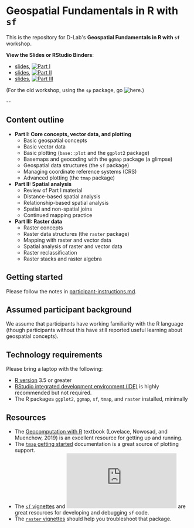 # Geospatial Fundamentals in R with `sf` 

This is the repository for D-Lab's __Geospatial Fundamentals in R with `sf`__ workshop.

__View the Slides or RStudio Binders__:
- [slides](https://dlab-geo.github.io/Geospatial-Fundamentals-in-R-sf/docs/01-core_concepts_and_plotting.html#1), [![Part I](http://mybinder.org/badge.svg)](http://beta.mybinder.org/v2/gh/dlab-geo/Geospatial-Fundamentals-in-R-sf/docs/01-core_concepts_and_plotting/master?urlpath=rstudio)
- [slides](https://dlab-geo.github.io/Geospatial-Fundamentals-in-R-sf/docs/02-spatial_analysis.html#1), [![Part II](http://mybinder.org/badge.svg)](http://beta.mybinder.org/v2/gh/dlab-geo/Geospatial-Fundamentals-in-R-sf/docs/02-spatial_analysis/master?urlpath=rstudio)
- [slides](https://dlab-geo.github.io/Geospatial-Fundamentals-in-R-sf/docs/03-raster_data.html#1), [![Part III](http://mybinder.org/badge.svg)](http://beta.mybinder.org/v2/gh/dlab-geo/Geospatial-Fundamentals-in-R-sf/docs/03-raster_data/master?urlpath=rstudio)

(For the old workshop, using the `sp` package, go ![here](https://github.com/dlab-geo/r-geospatial-workshop/).)

--

## Content outline
  - __Part I: Core concepts, vector data, and plotting__
      - Basic geospatial concepts
      - Basic vector data
      - Basic plotting (`base::plot` and the `ggplot2` package)
      - Basemaps and geocoding with the `ggmap` package (a glimpse)
      - Geospatial data structures (the `sf` package)
      - Managing coordinate reference systems (CRS)
      - Advanced plotting (the `tmap` package)
  - __Part II: Spatial analysis__
      - Review of Part I material
      - Distance-based spatial analysis
      - Relationship-based spatial analysis
      - Spatial and non-spatial joins
      - Continued mapping practice
  - __Part III: Raster data__
      - Raster concepts
      - Raster data structures (the `raster` package) 
      - Mapping with raster and vector data
      - Spatial analysis of raster and vector data
      - Raster reclassification
      - Raster stacks and raster algebra 
      
## Getting started

Please follow the notes in [participant-instructions.md](participant-instructions.md).

## Assumed participant background

We assume that participants have working familiarity with the R language
(though participants without this have still reported useful learning about
geospatial concepts).

## Technology requirements

Please bring a laptop with the following:

* [R version](https://cloud.r-project.org/) 3.5 or greater
* [RStudio integrated development environment (IDE)](https://www.rstudio.com/products/rstudio/download/#download) is
highly recommended but not required.
* The R packages `ggplot2`, `ggmap`, `sf`, `tmap`, and `raster` installed, minimally

## Resources

- The [Geocomputation with R](https://geocompr.robinlovelace.net/) textbook (Lovelace, Nowosad, and Muenchow, 2019) is an excellent resource for getting up and running.
- The [`tmap` getting started](https://cran.r-project.org/web/packages/tmap/vignettes/tmap-getstarted.html) documentation is a great source of plotting support.
- The [`sf` vignettes](https://cran.r-project.org/web/packages/sf/vignettes/sf1.html) and ![`sf` cheatsheet](https://github.com/rstudio/cheatsheets/blob/master/sf.pdf) are great resources for developing and debugging `sf` code.
- The [`raster` vignettes](https://cran.r-project.org/web/packages/raster/vignettes/Raster.pdf) should help you troubleshoot that package.

